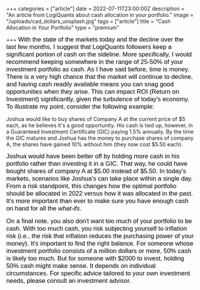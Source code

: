 +++
categories = ["article"]
date = 2022-07-11T23:00:00Z
description = "An article from LogiQuants about cash allocation in your portfolio."
image = "/uploads/cad_dollars_unsplash.jpg"
tags = ["article"]
title = "Cash Allocation in Your Portfolio"
type = "premium"

+++
<span style="color:black"><span style="font-family:Arial; font-size:1.2em;">With the state of the markets today and the decline over the last few months, I suggest that LogiQuants followers keep a significant portion of cash on the sideline. More specifically, I would recommend keeping somewhere in the range of 25-50% of your investment portfolio as cash. As I have said before, time is money. There is a very high chance that the market will continue to decline, and having cash readily available means you can snag good opportunities when they arise. This can impact ROI (Return on Investment) significantly, given the turbulence of today's economy. To illustrate my point, consider the following example:</span></span>

Joshua would like to buy shares of Company A at the current price of $5 each, as he believes it's a good opportunity. His cash is tied up, however, in a Guaranteed Investment Certificate (GIC) paying 1.5% annually. By the time the GIC matures and Joshua has the money to purchase shares of company A, the shares have gained 10% without him (they now cost $5.50 each).

<span style="color:black"><span style="font-family:Arial; font-size:1.2em;">Joshua would have been better off by holding more cash in his portfolio rather than investing it in a GIC. That way, he could have bought shares of company A at $5.00 instead of $5.50. In today's markets, scenarios like Joshua's can take place within a single day. From a risk standpoint, this changes how the optimal portfolio should be allocated in 2022 versus how it was allocated in the past. It's more important than ever to make sure you have enough cash on hand for all the _what-ifs_.</span></span>

<span style="color:black"><span style="font-family:Arial; font-size:1.2em;">On a final note, you also don't want too much of your portfolio to be cash. With too much cash, you risk subjecting yourself to inflation risk (i.e., the risk that inflation reduces the purchasing power of your money). It's important to find the right balance. For someone whose investment portfolio consists of a million dollars or more, 50% cash is likely too much. But for someone with $2000 to invest, holding 50% cash might make sense. It depends on individual circumstances. For specific advice tailored to your own investment needs, please consult an investment advisor.</span></span>